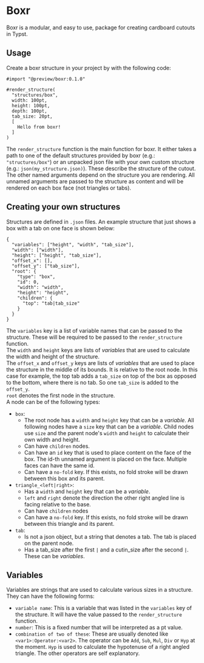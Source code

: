# Boxr
Boxr is a modular, and easy to use, package for creating cardboard cutouts in Typst.

## Usage
Create a boxr structure in your project by with the following code:
```
#import "@preview/boxr:0.1.0"

#render_structure(
  "structures/box",
  width: 100pt,
  height: 100pt,
  depth: 100pt,
  tab_size: 20pt,
  [
    Hello from boxr!
  ]
)
```
The `render_structure` function is the main function for boxr. It either takes a path to one of the default structures provided by boxr (e.g.: `"structures/box"`) or an unpacked json file with your own custom structure (e.g.: `json(my_structure.json)`). These describe the structure of the cutout.\
The other named arguments depend on the structure you are rendering. All unnamed arguments are passed to the structure as content and will be rendered on each box face (not triangles or tabs).

## Creating your own structures
Structures are defined in `.json` files. An example structure that just shows a box with a tab on one face is shown below:
```
{
  "variables": ["height", "width", "tab_size"],
  "width": ["width"],
  "height": ["height", "tab_size"],
  "offset_x": [],
  "offset_y": ["tab_size"],
  "root": {
    "type": "box",
    "id": 0,
    "width": "width",
    "height": "height",
    "children": {
      "top": "tab|tab_size"
    }
  }
}
```
The `variables` key is a list of variable names that can be passed to the structure. These will be required to be passed to the `render_structure` function.\
The `width` and `height` keys are lists of *variables* that are used to calculate the width and height of the structure.\
The `offset_x` and `offset_y` keys are lists of *variables* that are used to place the structure in the middle of its bounds. It is relative to the root node. In this case for example, the top tab adds a `tab_size` on top of the box as opposed to the bottom, where there is no tab. So one `tab_size` is added to the `offset_y`.\
`root` denotes the first node in the structure.\
A node can be of the following types:
- `box`:
  - The root node has a `width` and `height` key that can be a *variable*. All following nodes have a `size` key that can be a *variable*. Child nodes use `size` and the parent node's `width` and `height` to calculate their own width and height.
  - Can have `children` nodes.
  - Can have an `id` key that is used to place content on the face of the box. The id-th unnamed argument is placed on the face. Multiple faces can have the same id.
  - Can have a `no-fold` key. If this exists, no fold stroke will be drawn between this box and its parent.
- `triangle_<left|right>`:
  - Has a `width` and `height` key that can be a *variable*.
  - `left` and `right` denote the direction the other right angled line is facing relative to the base.
  - Can have `children` nodes
  - Can have a `no-fold` key. If this exists, no fold stroke will be drawn between this triangle and its parent.
- `tab`:
  - Is not a json object, but a string that denotes a tab. The tab is placed on the parent node.
  - Has a tab_size after the first `|` and a cutin_size after the second `|`. These can be *variables*.

## Variables
Variables are strings that are used to calculate various sizes in a structure. They can have the following forms:
- `variable name`: This is a variable that was listed in the `variables` key of the structure. It will have the value passed to the `render_structure` function.
- `number`: This is a fixed number that will be interpreted as a pt value.
- `combination of two of these`: These are usually denoted like `<var1>:Operator:<var2>`. The operator can be `Add`, `Sub`, `Mul`, `Div` or `Hyp` at the moment. `Hyp` is used to calculate the hypotenuse of a right angled triangle. The other operators are self explanatory.

